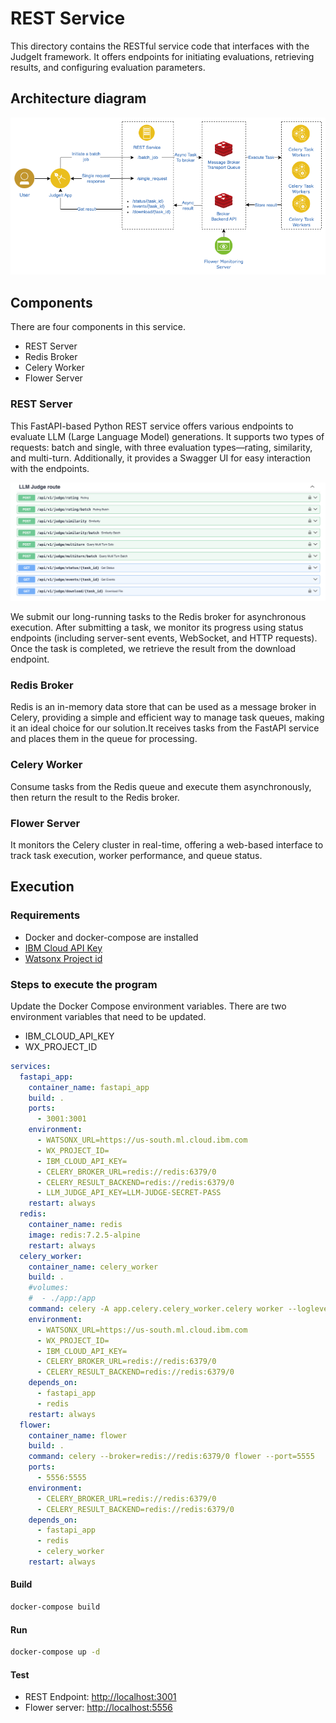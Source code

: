 # REST Service

This directory contains the RESTful service code that interfaces with the JudgeIt framework. It offers endpoints for initiating evaluations, retrieving results, and configuring evaluation parameters.

## Architecture diagram

![Architecture diagram](/images/LLM-Judge-Architecture-Backend.png)

## Components

There are four components in this service.

- REST Server
- Redis Broker
- Celery Worker
- Flower Server

### REST Server

This FastAPI-based Python REST service offers various endpoints to evaluate LLM (Large Language Model) generations. It supports two types of requests: batch and single, with three evaluation types—rating, similarity, and multi-turn. Additionally, it provides a Swagger UI for easy interaction with the endpoints.

![Swagger ui](/images/swagger-ui.png)

We submit our long-running tasks to the Redis broker for asynchronous execution. After submitting a task, we monitor its progress using status endpoints (including server-sent events, WebSocket, and HTTP requests). Once the task is completed, we retrieve the result from the download endpoint.

### Redis Broker

Redis is an in-memory data store that can be used as a message broker in Celery, providing a simple and efficient way to manage task queues, making it an ideal choice for our solution.It receives tasks from the FastAPI service and places them in the queue for processing.

### Celery Worker

Consume tasks from the Redis queue and execute them asynchronously, then return the result to the Redis broker.

### Flower Server

It monitors the Celery cluster in real-time, offering a web-based interface to track task execution, worker performance, and queue status.

## Execution

### Requirements

- Docker and docker-compose are installed
- [IBM Cloud API Key](https://cloud.ibm.com/docs/account?topic=account-userapikey&interface=ui)
- [Watsonx Project id](https://dataplatform.cloud.ibm.com/docs/content/wsj/analyze-data/fm-project-id.html?context=wx)

### Steps to execute the program

Update the Docker Compose environment variables. There are two environment variables that need to be updated.

- IBM_CLOUD_API_KEY
- WX_PROJECT_ID

```yaml
services:
  fastapi_app:
    container_name: fastapi_app
    build: .
    ports:
      - 3001:3001
    environment:
      - WATSONX_URL=https://us-south.ml.cloud.ibm.com
      - WX_PROJECT_ID=
      - IBM_CLOUD_API_KEY=
      - CELERY_BROKER_URL=redis://redis:6379/0
      - CELERY_RESULT_BACKEND=redis://redis:6379/0
      - LLM_JUDGE_API_KEY=LLM-JUDGE-SECRET-PASS
    restart: always
  redis:
    container_name: redis
    image: redis:7.2.5-alpine
    restart: always
  celery_worker:
    container_name: celery_worker
    build: .
    #volumes:
    #  - ./app:/app
    command: celery -A app.celery.celery_worker.celery worker --loglevel=info
    environment:
      - WATSONX_URL=https://us-south.ml.cloud.ibm.com
      - WX_PROJECT_ID=
      - IBM_CLOUD_API_KEY=
      - CELERY_BROKER_URL=redis://redis:6379/0
      - CELERY_RESULT_BACKEND=redis://redis:6379/0
    depends_on:
      - fastapi_app
      - redis
    restart: always
  flower:
    container_name: flower
    build: .
    command: celery --broker=redis://redis:6379/0 flower --port=5555
    ports:
      - 5556:5555
    environment:
      - CELERY_BROKER_URL=redis://redis:6379/0
      - CELERY_RESULT_BACKEND=redis://redis:6379/0
    depends_on:
      - fastapi_app
      - redis
      - celery_worker
    restart: always
```

#### Build

```sh
docker-compose build
```

#### Run

```sh
docker-compose up -d
```

#### Test

- REST Endpoint: <http://localhost:3001>
- Flower server: <http://localhost:5556>

